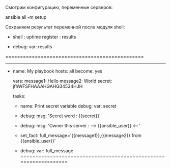 Смотрим конфигурацию, переменные серверов:

ansible all -m setup

Сохраняем результат переменной после модуля shell:

- shell : uptime
  register : results

 - debug:
    var: results

===============================================

---
- name: My playbook
  hosts: all
  become: yes

  vars:
    message1: Hello
    message2: World
    secret: jfhWFSFHAAAHGAHG34534HJH

  tasks:
    - name: Print secret variable
      debug:
        var: secret
    
    - debug:
        msg: 'Secret word : {{secret}}'


    - debug:
        msg: 'Owner this server : --> {{ansible_user}} <--'

    - set_fact: full_message='{{message1}},{{message2}} from {{ansible_user}}'    

    - debug: 
        var: full_message
=================================================================

